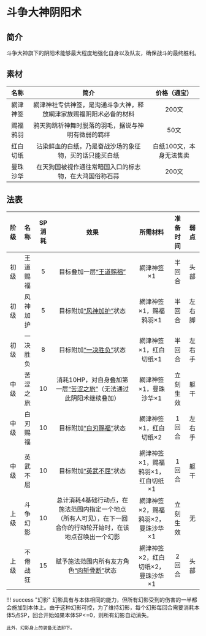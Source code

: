 # 斗争大神阴阳术

## 简介

斗争大神旗下的阴阳术能够最大程度地强化自身以及队友，确保战斗的最终胜利。

## 素材

名称|简介|价格（通宝）
:--:|:--:|:--:
網津神签|網津神社专供神签，是沟通斗争大神，释放網津家族赐福阴阳术必备的材料|200文
赐福鸦羽|鸦天狗跳祈神舞时脱落的羽毛，据说与神明有微弱的羁绊|50文
红白切纸|沾染鲜血的白纸，乃是奋战沙场的象征物，买的话只能买白纸|白纸100文，本身无法售卖
曼珠沙华|在天狗国被视作通往常暗国入口的标志物，在大鸿国俗称石蒜|200文

## 法表

阶级|名称|SP消耗|效果|所需材料|准备时间|弱点
:--:|:--:|:--:|:--:|:--:|:--:|:--:
初级|王道赐福|5|目标叠加一层<a href="../../../../status/mark/#王道赐福" target="_blank">“王道赐福”</a>|網津神签×1|半回合|头部
初级|风神加护|5|目标附加<a href="../../../../status/normal/#风神加护" target="_blank">“风神加护”</a>状态|網津神签×1，赐福鸦羽×1|半回合|左右脚
初级|一决胜负|8|目标附加<a href="../../../../status/normal/#一决胜负" target="_blank">“一决胜负”</a>状态|網津神签×1，红白切纸×1|半回合|左右手
中级|苦涩之旅|10|消耗10HP，对自身叠加第一层<a href="../../../../status/mark/#苦涩之旅" target="_blank">“苦涩之旅”</a>（无法通过此阴阳术继续叠加）|網津神签×1，曼珠沙华×1|立刻生效|躯干
中级|白刃赐福|10|目标附加<a href="../../../../status/normal/#白刃赐福" target="_blank">“白刃赐福”</a>状态|網津神签×1，红白切纸×2|1回合|左右手
中级|英武不屈|10|目标附加<a href="../../../../status/normal/#英武不屈" target="_blank">“英武不屈”</a>状态|網津神签×1，赐福鸦羽×1，红白切纸×1|1回合|躯干
上级|斗争幻影|10|总计消耗4基础行动点，在施法范围内指定一个地点（所有人可见），在下一回合你的行动轮开始时，在该地点召唤出一个幻影|網津神签×2，赐福鸦羽×2，曼珠沙华×1|立刻生效|无
上级|不倦战狂|15|赋予施法范围内所有友方角色<a href="../../../../status/normal/#肉斩骨断" target="_blank">“肉斩骨断”</a>状态|網津神签×2，红白切纸×2，曼珠沙华×1|2回合|头部

!!! success "幻影"
    幻影具有与本体相同的能力，但所有幻影受到的伤害的一半都会施加到本体上。由于这种幻影可控，为了维持幻影，每个幻影每回合需要消耗本体5点SP，回合开始如果本体SP<=0，则所有幻影自动消失。

    此外，幻影身上的装备无法卸下。

